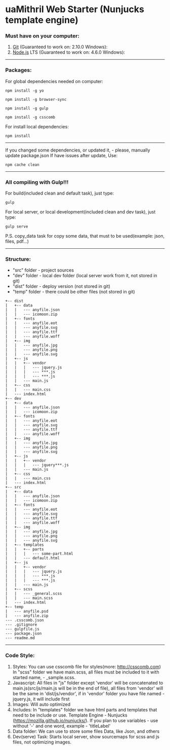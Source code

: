 # uaMithril Web Starter (Nunjucks template engine)
### Must have on your computer:
1. [Git](https://git-scm.com/download) (Guaranteed to work on: 2.10.0 Windows):
2. [Node.js](https://nodejs.org/en/download) LTS (Guaranteed to work on: 4.6.0 Windows):

-----------------------------------------------

### Packages:
For global dependencies needed on computer:
```
npm install -g yo
```
```
npm install -g browser-sync
```
```
npm install -g gulp
```
```
npm install -g csscomb
```
For install local dependencies:
```
npm install
```

-----------------------------------------------

If you changed some dependencies, or updated it, - please, manually update package.json
If have issues after update, Use:
```
npm cache clean
```

-----------------------------------------------

### All compiling with Gulp!!!
For build(included clean and default task), just type:
```
gulp
```
For local server, or local development(included clean and dev task), just type:
```
gulp serve
```

P.S.
copy_data task for copy some data, that must to be used(example: json, files, pdf...)

-----------------------------------------------

### Structure:
* "src" folder - project sources
* "dev" folder - local dev folder (local server work from it, not stored in git)
* "dist" folder - deploy version (not stored in git)
* "temp" folder - there could be other files (not stored in git)

```
+-- dist
|   +-- data
|   |   --- anyfile.json
|   |   --- icomoon.zip
|   +-- fonts
|   |   --- anyfile.eot
|   |   --- anyfile.svg
|   |   --- anyfile.ttf
|   |   --- anyfile.woff
|   +-- img
|   |   --- anyfile.jpg
|   |   --- anyfile.png
|   |   --- anyfile.svg
|   +-- js
|   |   +-- vendor
|   |   |   --- jquery.js
|   |   |   --- ***.js
|   |   |   --- ***.js
|   |   --- main.js
|   +-- css
|   |   --- main.css
|   --- index.html
+-- dev
|   +-- data
|   |   --- anyfile.json
|   |   --- icomoon.zip
|   +-- fonts
|   |   --- anyfile.eot
|   |   --- anyfile.svg
|   |   --- anyfile.ttf
|   |   --- anyfile.woff
|   +-- img
|   |   --- anyfile.jpg
|   |   --- anyfile.png
|   |   --- anyfile.svg
|   +-- js
|   |   +-- vendor
|   |   |   --- jquery***.js
|   |   --- main.js
|   +-- css
|   |   --- main.css
|   --- index.html
+-- src
|   +-- data
|   |   --- anyfile.json
|   |   --- icomoon.zip
|   +-- fonts
|   |   --- anyfile.eot
|   |   --- anyfile.svg
|   |   --- anyfile.ttf
|   |   --- anyfile.woff
|   +-- img
|   |   --- anyfile.jpg
|   |   --- anyfile.png
|   |   --- anyfile.svg
|   +-- templates
|   |   +-- parts
|   |   |   --- some-part.html
|   |   --- default.html
|   +-- js
|   |   +-- vendor
|   |   |   --- jquery.js
|   |   |   --- ***.js
|   |   |   --- ***.js
|   |   --- main.js
|   +-- scss
|   |   --- _general.scss
|   |   --- main.scss
|   --- index.html
+-- temp
|   --- anyfile.psd
|   --- anyfile.zip
--- .csscomb.json
--- .gitignore
--- gulpfile.js
--- package.json
--- readme.md
```

-----------------------------------------------

### Code Style:
1. Styles:
You can use csscomb file for styles(more: http://csscomb.com)
In "scss" folder we have main.scss, all files must be included to it with started name, - _sample.scss.
2. Javascript:
All files in "js" folder except 'vendor' will be concatenated to main.js(src/js/main.js will be in the end of file), all files from 'vendor' will be the same in 'dist/js/vendor', if in 'vendor' folder you have file named - jquery.js, it will include first
3. Images:
Will auto optimized
4. Includes:
In "templates" folder we have html parts and templates that need to be include or use. Template Engine - Nunjucks (https://mozilla.github.io/nunjucks/). If you plan to use variables - use without '-' and one word, example - 'titleLabel'
5. Data folder:
We can use to store some files Data, like Json, and others
6. Dev(serve) Task:
Starts local server, show sourcemaps for scss and js files, not optimizing images.
